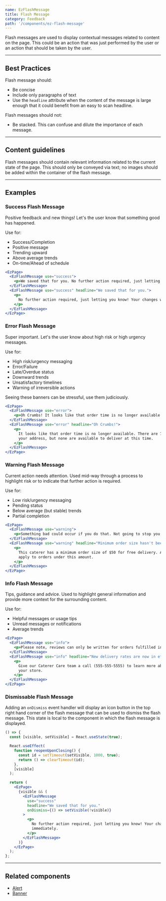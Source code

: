 ```yaml
---
name: EzFlashMessage
title: Flash Message
category: Feedback
path: '/components/ez-flash-message'
---
```


Flash messages are used to display contextual messages related to content on the page. This could be an action that was just performed by the user or an action that should be taken by the user.

---

## Best Practices

Flash message should:

- Be concise
- Include only paragraphs of text
- Use the `headline` attribute when the content of the message is large enough that it could benefit from an easy to scan headline.

Flash messages should not:

- Be stacked. This can confuse and dilute the importance of each message.

---

## Content guidelines

Flash messages should contain relevant information related to the current state of the page. This should only be conveyed via text; no images should be added within the container of the flash message.

---

## Examples

### Success Flash Message

Positive feedback and new things! Let's the user know that something good has happened.

Use for:

- Success/Completion
- Positive message
- Trending upward
- Above average trends
- On-time/Ahead of schedule

```jsx
<EzPage>
  <EzFlashMessage use="success">
    <p>We saved that for you. No further action required, just letting you know!</p>
  </EzFlashMessage>
  <EzFlashMessage use="success" headline="We saved that for you.">
    <p>
      No further action required, just letting you know! Your changes will take effect immediately.
    </p>
  </EzFlashMessage>
</EzPage>
```

### Error Flash Message

Super important. Let's the user know about high risk or high urgency messages.

Use for:

- High risk/urgency messaging
- Error/Failure
- Late/Overdue status
- Downward trends
- Unsatisfactory timelines
- Warning of irreversible actions

Seeing these banners can be stressful, use them judiciously.

```jsx
<EzPage>
  <EzFlashMessage use="error">
    <p>Oh Crumbs! It looks like that order time is no longer available.</p>
  </EzFlashMessage>
  <EzFlashMessage use="error" headline="Oh Crumbs!">
    <p>
      It looks like that order time is no longer available. There are 724 caterers that deliver to
      your address, but none are available to deliver at this time.
    </p>
  </EzFlashMessage>
</EzPage>
```

### Warning Flash Message

Current action needs attention. Used mid-way through a process to highlight risk or to indicate that further action is required.

Use for:

- Low risk/urgency messaging
- Pending status
- Below average (but stable) trends
- Partial completion

```jsx
<EzPage>
  <EzFlashMessage use="warning">
    <p>Something bad could occur if you do that. Not going to stop you, just letting you know!</p>
  </EzFlashMessage>
  <EzFlashMessage use="warning" headline="Minimum order size hasn't been met.">
    <p>
      This caterer has a minimum order size of $50 for free delivery. A delivery charge of $10 will
      apply to orders under this amount.
    </p>
  </EzFlashMessage>
</EzPage>
```

### Info Flash Message

Tips, guidance and advice. Used to highlight general information and provide more context for the surrounding content.

Use for:

- Helpful messages or usage tips
- Unread messages or notifications
- Average trends

```jsx
<EzPage>
  <EzFlashMessage use="info">
    <p>Please note, reviews can only be written for orders fulfilled in the past 45 days.</p>
  </EzFlashMessage>
  <EzFlashMessage use="info" headline="New delivery rates are now in effect.">
    <p>
      Give our Caterer Care team a call (555-555-5555) to learn more about how these changes affect
      your store.
    </p>
  </EzFlashMessage>
</EzPage>
```

### Dismissable Flash Message

Adding an `onDismiss` event handler will display an icon button in the top right hand corner of the flash message that can be used to dismiss the flash message. This state is local to the component in which the flash message is displayed.

```jsx
() => {
  const [visible, setVisible] = React.useState(true);

  React.useEffect(
    function reopenUponClosing() {
      const id = setTimeout(setVisible, 1000, true);
      return () => clearTimeout(id);
    },
    [visible]
  );

  return (
    <EzPage>
      {visible && (
        <EzFlashMessage
          use="success"
          headline="We saved that for you."
          onDismiss={() => setVisible(!visible)}
        >
          <p>
            No further action required, just letting you know! Your changes will take effect
            immediately.
          </p>
        </EzFlashMessage>
      )}
    </EzPage>
  );
};
```

---

## Related components

- [Alert](/components/ez-alert)
- [Banner](/components/ez-banner)
